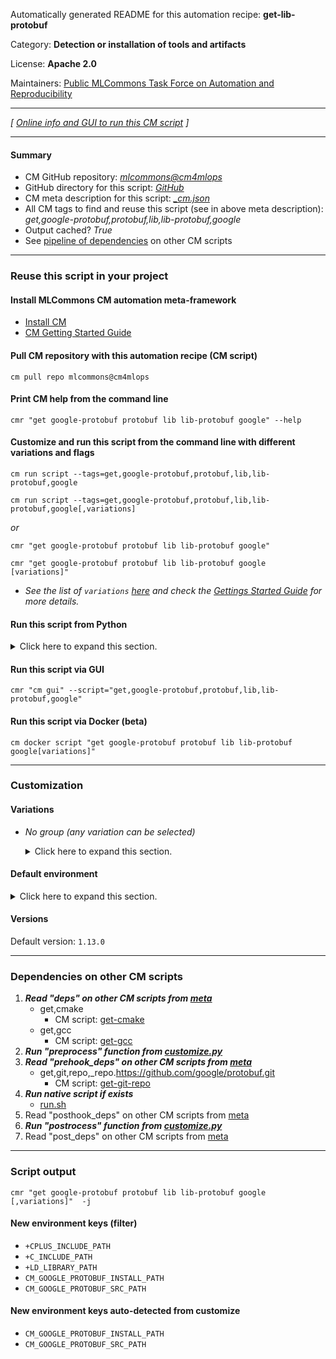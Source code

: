 Automatically generated README for this automation recipe: **get-lib-protobuf**

Category: **Detection or installation of tools and artifacts**

License: **Apache 2.0**

Maintainers: [Public MLCommons Task Force on Automation and Reproducibility](https://github.com/mlcommons/ck/blob/master/docs/taskforce.md)

---
*[ [Online info and GUI to run this CM script](https://access.cknowledge.org/playground/?action=scripts&name=get-lib-protobuf,db45f1eb73934f91) ]*

---
#### Summary

* CM GitHub repository: *[mlcommons@cm4mlops](https://github.com/mlcommons/cm4mlops/tree/dev)*
* GitHub directory for this script: *[GitHub](https://github.com/mlcommons/cm4mlops/tree/dev/script/get-lib-protobuf)*
* CM meta description for this script: *[_cm.json](_cm.json)*
* All CM tags to find and reuse this script (see in above meta description): *get,google-protobuf,protobuf,lib,lib-protobuf,google*
* Output cached? *True*
* See [pipeline of dependencies](#dependencies-on-other-cm-scripts) on other CM scripts


---
### Reuse this script in your project

#### Install MLCommons CM automation meta-framework

* [Install CM](https://access.cknowledge.org/playground/?action=install)
* [CM Getting Started Guide](https://github.com/mlcommons/ck/blob/master/docs/getting-started.md)

#### Pull CM repository with this automation recipe (CM script)

```cm pull repo mlcommons@cm4mlops```

#### Print CM help from the command line

````cmr "get google-protobuf protobuf lib lib-protobuf google" --help````

#### Customize and run this script from the command line with different variations and flags

`cm run script --tags=get,google-protobuf,protobuf,lib,lib-protobuf,google`

`cm run script --tags=get,google-protobuf,protobuf,lib,lib-protobuf,google[,variations] `

*or*

`cmr "get google-protobuf protobuf lib lib-protobuf google"`

`cmr "get google-protobuf protobuf lib lib-protobuf google [variations]" `


* *See the list of `variations` [here](#variations) and check the [Gettings Started Guide](https://github.com/mlcommons/ck/blob/dev/docs/getting-started.md) for more details.*

#### Run this script from Python

<details>
<summary>Click here to expand this section.</summary>

```python

import cmind

r = cmind.access({'action':'run'
                  'automation':'script',
                  'tags':'get,google-protobuf,protobuf,lib,lib-protobuf,google'
                  'out':'con',
                  ...
                  (other input keys for this script)
                  ...
                 })

if r['return']>0:
    print (r['error'])

```

</details>


#### Run this script via GUI

```cmr "cm gui" --script="get,google-protobuf,protobuf,lib,lib-protobuf,google"```

#### Run this script via Docker (beta)

`cm docker script "get google-protobuf protobuf lib lib-protobuf google[variations]" `

___
### Customization


#### Variations

  * *No group (any variation can be selected)*
    <details>
    <summary>Click here to expand this section.</summary>

    * `_branch.#`
      - Environment variables:
        - *CM_TMP_GIT_CHECKOUT*: `#`
      - Workflow:
    * `_tag.#`
      - Environment variables:
        - *CM_GIT_CHECKOUT_TAG*: `#`
      - Workflow:

    </details>

#### Default environment

<details>
<summary>Click here to expand this section.</summary>

These keys can be updated via `--env.KEY=VALUE` or `env` dictionary in `@input.json` or using script flags.


</details>

#### Versions
Default version: `1.13.0`

___
### Dependencies on other CM scripts


  1. ***Read "deps" on other CM scripts from [meta](https://github.com/mlcommons/cm4mlops/tree/dev/script/get-lib-protobuf/_cm.json)***
     * get,cmake
       - CM script: [get-cmake](https://github.com/mlcommons/cm4mlops/tree/master/script/get-cmake)
     * get,gcc
       - CM script: [get-gcc](https://github.com/mlcommons/cm4mlops/tree/master/script/get-gcc)
  1. ***Run "preprocess" function from [customize.py](https://github.com/mlcommons/cm4mlops/tree/dev/script/get-lib-protobuf/customize.py)***
  1. ***Read "prehook_deps" on other CM scripts from [meta](https://github.com/mlcommons/cm4mlops/tree/dev/script/get-lib-protobuf/_cm.json)***
     * get,git,repo,_repo.https://github.com/google/protobuf.git
       - CM script: [get-git-repo](https://github.com/mlcommons/cm4mlops/tree/master/script/get-git-repo)
  1. ***Run native script if exists***
     * [run.sh](https://github.com/mlcommons/cm4mlops/tree/dev/script/get-lib-protobuf/run.sh)
  1. Read "posthook_deps" on other CM scripts from [meta](https://github.com/mlcommons/cm4mlops/tree/dev/script/get-lib-protobuf/_cm.json)
  1. ***Run "postrocess" function from [customize.py](https://github.com/mlcommons/cm4mlops/tree/dev/script/get-lib-protobuf/customize.py)***
  1. Read "post_deps" on other CM scripts from [meta](https://github.com/mlcommons/cm4mlops/tree/dev/script/get-lib-protobuf/_cm.json)

___
### Script output
`cmr "get google-protobuf protobuf lib lib-protobuf google [,variations]"  -j`
#### New environment keys (filter)

* `+CPLUS_INCLUDE_PATH`
* `+C_INCLUDE_PATH`
* `+LD_LIBRARY_PATH`
* `CM_GOOGLE_PROTOBUF_INSTALL_PATH`
* `CM_GOOGLE_PROTOBUF_SRC_PATH`
#### New environment keys auto-detected from customize

* `CM_GOOGLE_PROTOBUF_INSTALL_PATH`
* `CM_GOOGLE_PROTOBUF_SRC_PATH`